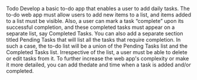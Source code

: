 Todo
Develop a basic to-do app that enables a user to add daily tasks.
The to-do web app must allow users to add new items to a list, and items added to a list must be visible.
Also, a user can mark a task “complete” upon its successful completion, and these completed tasks must appear on a separate list, say Completed Tasks.
You can also add a separate section titled Pending Tasks that will list all the tasks that require completion. In such a case, the to-do list will be a
union of the Pending Tasks list and the Completed Tasks list. Irrespective of the list, a user must be able to delete or edit tasks from it.
To further increase the web app's complexity or make it more detailed, you can add thedate and time when a task is added and/or completed.
